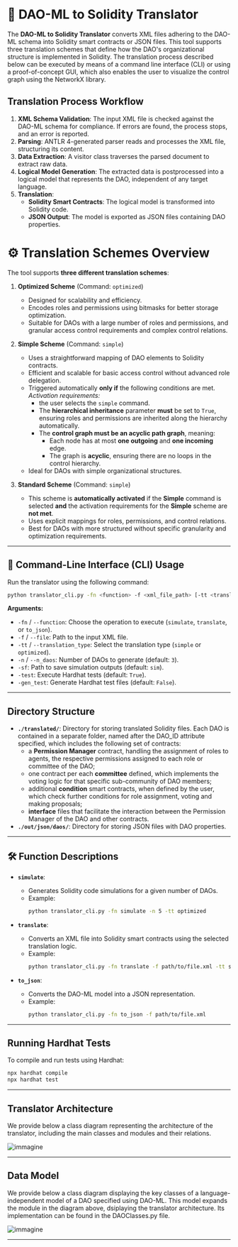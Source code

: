 #  📄 **DAO-ML to Solidity Translator**

The **DAO-ML to Solidity Translator** converts XML files adhering to the DAO-ML schema into Solidity smart contracts or JSON files. This tool supports three translation schemes that define how the DAO's organizational structure is implemented in Solidity. The translation process described below can be executed by means of a command line interface (CLI) or using a proof-of-concept GUI, which also enables the user to visualize the control graph using the NetworkX library.

## Translation Process Workflow
1. **XML Schema Validation**: The input XML file is checked against the DAO-ML schema for compliance. If errors are found, the process stops, and an error is reported.
2. **Parsing**: ANTLR 4-generated parser reads and processes the XML file, structuring its content.
3. **Data Extraction**: A visitor class traverses the parsed document to extract raw data.
4. **Logical Model Generation**: The extracted data is postprocessed into a logical model that represents the DAO, independent of any target language.
5. **Translation**:
   - **Solidity Smart Contracts**: The logical model is transformed into Solidity code.
   - **JSON Output**: The model is exported as JSON files containing DAO properties.

# ⚙️ **Translation Schemes Overview**

The tool supports **three different translation schemes**:

1. **Optimized Scheme** (Command: `optimized`)
   - Designed for scalability and efficiency.
   - Encodes roles and permissions using bitmasks for better storage optimization.
   - Suitable for DAOs with a large number of roles and permissions, and granular access control requirements and complex control relations.

2. **Simple Scheme** (Command: `simple`)
   - Uses a straightforward mapping of DAO elements to Solidity contracts.
   - Efficient and scalable for basic access control without advanced role delegation.
   - Triggered automatically **only if** the following conditions are met.
   *Activation requirements:*
     - the user selects the `simple` command.
     - The **hierarchical inheritance** parameter **must** be set to `True`, ensuring roles and permissions are inherited along the hierarchy automatically.
     - The **control graph must be an acyclic path graph**, meaning:
       - Each node has at most **one outgoing** and **one incoming** edge.
       - The graph is **acyclic**, ensuring there are no loops in the control hierarchy.
   - Ideal for DAOs with simple organizational structures.

3. **Standard Scheme** (Command: `simple`)
   - This scheme is **automatically activated** if the **Simple** command is selected **and** the activation requirements for the **Simple** scheme are **not met**.
   - Uses explicit mappings for roles, permissions, and control relations.
   - Best for DAOs with more structured without specific granularity and optimization requirements.

---

## 🔧 **Command-Line Interface (CLI) Usage**

Run the translator using the following command:

```bash
python translator_cli.py -fn <function> -f <xml_file_path> [-tt <translation_logic>]
```

**Arguments:**
- `-fn` / `--function`: Choose the operation to execute (`simulate`, `translate`, or `to_json`).
- `-f` / `--file`: Path to the input XML file.
- `-tt` / `--translation_type`: Select the translation type (`simple` or `optimized`).
- `-n` / `--n_daos`: Number of DAOs to generate (default: `3`).
- `-sf`: Path to save simulation outputs (default: `sim`).
- `-test`: Execute Hardhat tests (default: `True`).
- `-gen_test`: Generate Hardhat test files (default: `False`).

---

## Directory Structure
- **`./translated/`**: Directory for storing translated Solidity files. Each DAO is contained in a separate folder, named after the DAO_ID attribute specified, which includes the following set of contracts:
   - a **Permission Manager** contract, handling the assignment of roles to agents, the respective permissions assigned to each role or committee of the DAO;
   - one contract per each **committee** defined, which implements the voting logic for that specific sub-community of DAO members;
   - additional **condition** smart contracts, when defined by the user, which check further conditions for role assignment, voting and making proposals;
   - **interface** files that facilitate the interaction between the Permission Manager of the DAO and other contracts.
- **`./out/json/daos/`**: Directory for storing JSON files with DAO properties.

---

## 🛠️ **Function Descriptions**

- **`simulate`**:
  - Generates Solidity code simulations for a given number of DAOs.
  - Example:
    ```bash
    python translator_cli.py -fn simulate -n 5 -tt optimized
    ```

- **`translate`**:
  - Converts an XML file into Solidity smart contracts using the selected translation logic.
  - Example:
    ```bash
    python translator_cli.py -fn translate -f path/to/file.xml -tt simple
    ```

- **`to_json`**:
  - Converts the DAO-ML model into a JSON representation.
  - Example:
    ```bash
    python translator_cli.py -fn to_json -f path/to/file.xml
    ```

---

## **Running Hardhat Tests**

To compile and run tests using Hardhat:

```bash
npx hardhat compile
npx hardhat test
```
---

## **Translator Architecture**
We provide below a class diagram representing the architecture of the translator, including the main classes and modules and their relations.

![immagine](https://github.com/user-attachments/assets/3a60fc72-eb75-4fa3-a91f-b5041b7725a3)

---

## Data Model
We provide below a class diagram displaying the key classes of a language-independent model of a DAO specified using DAO-ML. This model expands the module in the diagram above, dsiplaying the translator architecture. Its implementation can be found in the DAOClasses.py file.

![immagine](https://github.com/user-attachments/assets/36f18139-71a0-44f7-8e69-d8fcd74912d9)

---
